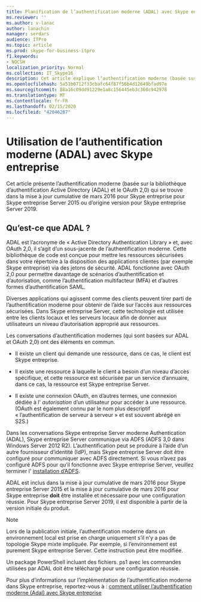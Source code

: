 ```yaml
---
title: Planification de l’authentification moderne (ADAL) avec Skype entreprise
ms.reviewer: ''
ms.author: v-lanac
author: lanachin
manager: serdars
audience: ITPro
ms.topic: article
ms.prod: skype-for-business-itpro
f1.keywords:
- NOCSH
localization_priority: Normal
ms.collection: IT_Skype16
description: Cet article explique l’authentification moderne (basée sur la bibliothèque d’authentification Active Directory (ADAL) et OAuth 2,0).
ms.openlocfilehash: 5a51b0712f33cbafc64f87f56b4d12649bfad97e
ms.sourcegitcommit: 88a16c09dd91229e1a8c156445eb3c360c942978
ms.translationtype: MT
ms.contentlocale: fr-FR
ms.lasthandoff: 02/15/2020
ms.locfileid: "42046287"
---
```

# <a name="how-to-use-modern-authentication-adal-with-skype-for-business"></a>Utilisation de l’authentification moderne (ADAL) avec Skype entreprise
 
Cet article présente l’authentification moderne (basée sur la bibliothèque d’authentification Active Directory (ADAL) et le OAuth 2,0) qui se trouve dans la mise à jour cumulative de mars 2016 pour Skype entreprise pour Skype entreprise Server 2015 ou d’origine version pour Skype entreprise Server 2019.
  
## <a name="what-is-adal"></a>Qu’est-ce que ADAL ?

ADAL est l’acronyme de « Active Directory Authentication Library » et, avec OAuth 2,0, il s’agit d’un sous-jacente de l’authentification moderne. Cette bibliothèque de code est conçue pour mettre les ressources sécurisées dans votre répertoire à la disposition des applications clientes (par exemple Skype entreprise) via des jetons de sécurité. ADAL fonctionne avec OAuth 2,0 pour permettre davantage de scénarios d’authentification et d’autorisation, comme l’authentification multifacteur (MFA) et d’autres formes d’authentification SAML.
  
Diverses applications qui agissent comme des clients peuvent tirer parti de l’authentification moderne pour obtenir de l’aide sur l’accès aux ressources sécurisées. Dans Skype entreprise Server, cette technologie est utilisée entre les clients locaux et les serveurs locaux afin de donner aux utilisateurs un niveau d’autorisation approprié aux ressources.
  
Les conversations d’authentification modernes (qui sont basées sur ADAL et OAuth 2,0) ont des éléments en commun.
  
- Il existe un client qui demande une ressource, dans ce cas, le client est Skype entreprise.
    
- Il existe une ressource à laquelle le client a besoin d’un niveau d’accès spécifique, et cette ressource est sécurisée par un service d’annuaire, dans ce cas, la ressource est Skype entreprise Server.
    
- Il existe une connexion OAuth, en d’autres termes, une connexion dédiée à l' *autorisation* d’un utilisateur pour accéder à une ressource. (OAuth est également connu par le nom plus descriptif « l’authentification de serveur à serveur » et est souvent abrégé en S2S.)
    
Dans les conversations Skype entreprise Server moderne Authentication (ADAL), Skype entreprise Server communique via ADFS (ADFS 3,0 dans Windows Server 2012 R2). L’authentification peut se produire à l’aide d’un autre fournisseur d’identité (IdP), mais Skype entreprise Server doit être configuré pour communiquer avec ADFS directement. Si vous n’avez pas configuré ADFS pour qu’il fonctionne avec Skype entreprise Server, veuillez terminer l' [installation d’ADFS](https://technet.microsoft.com/library/adfs2-step-by-step-guides%28v=ws.10%29.aspx).
  
ADAL est inclus dans la mise à jour cumulative de mars 2016 pour Skype entreprise Server 2015 et la mise à jour cumulative de mars 2016 pour Skype entreprise **doit** être installée et nécessaire pour une configuration réussie. Pour Skype entreprise Server 2019, il est disponible à partir de la version initiale du produit.
  
> [!NOTE]
> Lors de la publication initiale, l’authentification moderne dans un environnement local est prise en charge uniquement s’il n’y a pas de topologie Skype mixte impliquée. Par exemple, si l’environnement est purement Skype entreprise Server. Cette instruction peut être modifiée. 
  
Un package PowerShell incluant des fichiers. ps1 avec les commandes utilisées par ADAL doit être téléchargé pour une configuration réussie.

Pour plus d’informations sur l’implémentation de l’authentification moderne dans Skype entreprise, reportez-vous à : [comment utiliser l’authentification moderne (Adal) avec Skype entreprise](../../manage/authentication/use-adal.md)
